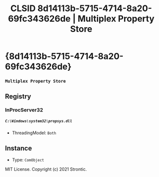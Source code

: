 ﻿---
title: "CLSID 8d14113b-5715-4714-8a20-69fc343626de | Multiplex Property Store"
excerpt: What is COM-Object CLSID 8d14113b-5715-4714-8a20-69fc343626de?
---

# {8d14113b-5715-4714-8a20-69fc343626de}

### `Multiplex Property Store`

## Registry


### InProcServer32

##### `C:\Windows\system32\propsys.dll`
* ThreadingModel: `Both`

## Instance

* Type: `ComObject`

MIT License. Copyright (c) 2021 Strontic.


